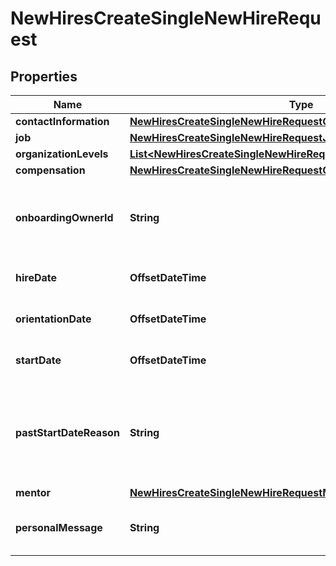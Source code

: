 

# NewHiresCreateSingleNewHireRequest


## Properties

| Name | Type | Description | Notes |
|------------ | ------------- | ------------- | -------------|
|**contactInformation** | [**NewHiresCreateSingleNewHireRequestContactInformation**](NewHiresCreateSingleNewHireRequestContactInformation.md) |  |  [optional] |
|**job** | [**NewHiresCreateSingleNewHireRequestJob**](NewHiresCreateSingleNewHireRequestJob.md) |  |  [optional] |
|**organizationLevels** | [**List&lt;NewHiresCreateSingleNewHireRequestOrganizationLevelsInner&gt;**](NewHiresCreateSingleNewHireRequestOrganizationLevelsInner.md) |  |  [optional] |
|**compensation** | [**NewHiresCreateSingleNewHireRequestCompensation**](NewHiresCreateSingleNewHireRequestCompensation.md) |  |  [optional] |
|**onboardingOwnerId** | **String** | External user identifier of the onboarding owner |  [optional] |
|**hireDate** | **OffsetDateTime** | Hire date of the new hire |  [optional] |
|**orientationDate** | **OffsetDateTime** | Orientation date of the new hire |  [optional] |
|**startDate** | **OffsetDateTime** | Start date of the new hire |  [optional] |
|**pastStartDateReason** | **String** | Reason why the new hire start date is 4 or more business days in the past |  [optional] |
|**mentor** | [**NewHiresCreateSingleNewHireRequestMentor**](NewHiresCreateSingleNewHireRequestMentor.md) |  |  [optional] |
|**personalMessage** | **String** | Personal message for the new hire |  [optional] |



